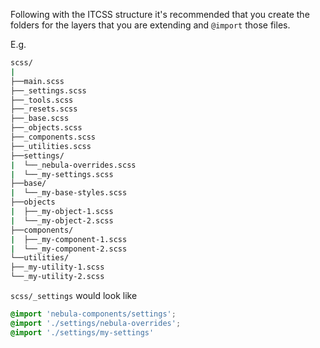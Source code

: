 Following with the ITCSS structure it's recommended that
you create the folders for the layers that you are extending and `@import` those files.

E.g.

```bash
scss/
|
├──main.scss
├──_settings.scss
├──_tools.scss
├──_resets.scss
├──_base.scss
├──_objects.scss
├──_components.scss
├──_utilities.scss
├──settings/
|  └──_nebula-overrides.scss
|  └──_my-settings.scss
├──base/
|  └──_my-base-styles.scss
├──objects
|  ├──_my-object-1.scss
|  └──_my-object-2.scss
├──components/
|  ├──_my-component-1.scss
|  └──_my-component-2.scss
└──utilities/
├──_my-utility-1.scss
└──_my-utility-2.scss
```

`scss/_settings` would look like

```scss
@import 'nebula-components/settings';
@import './settings/nebula-overrides';
@import './settings/my-settings'
```
